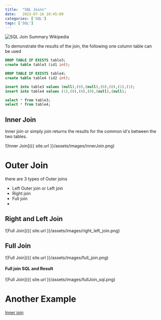 ```yaml
---
title:  "SQL Joins"
date:   2023-07-16 10:45:00
categories: ['SQL']
tags: ['SQL']
---
```


![SQL Join Summary Wikipedia](https://upload.wikimedia.org/wikipedia/commons/9/9d/SQL_Joins.svg)

To demonstrate the results of the join, the following one column table can be used

```sql
DROP TABLE IF EXISTS table3;
create table table3 (id1 int);

DROP TABLE IF EXISTS table4;
create table table4 (id2 int);

insert into table3 values (null),(0),(null),(0),(0),(1),(1);
insert into table4 values (1),(0),(0),(0),(null),(null);

select * from table3;
select * from table4;
```

## Inner Join

Inner join or simply join returns the results for the common id's between the two tables.

![Inner Join]({{ site.url }}/assets/images/innerJoin.png)

# Outer Join

there are 3 types of Outer joins
* Left Outer join or Left join
* Right join
* Full join
* 
## Right and Left Join

![Full Join]({{ site.url }}/assets/images/right_left_join.png)


## Full Join


![Full Join]({{ site.url }}/assets/images/full_join.png)

#### Full join SQL and Result

![Full Join]({{ site.url }}/assets/images/fullJoin_sql.png)


# Another Example


[Inner join](http://sqlfiddle.com/#!17/f55b6d/1)